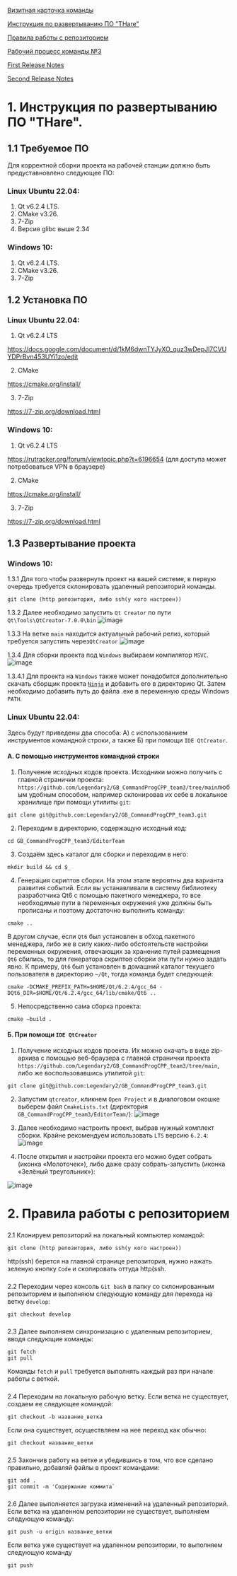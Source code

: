 [Визитная карточка команды](https://github.com/Legendary2/GB_CommandProgCPP_team3/wiki)

[Инструкция по развертыванию ПО "THare"](https://github.com/Legendary2/GB_CommandProgCPP_team3/edit/main/README.MD#%D0%B8%D0%BD%D1%81%D1%82%D1%80%D1%83%D0%BA%D1%86%D0%B8%D1%8F-%D0%BF%D0%BE-%D1%80%D0%B0%D0%B7%D0%B2%D0%B5%D1%80%D1%82%D1%8B%D0%B2%D0%B0%D0%BD%D0%B8%D1%8E-%D0%BF%D0%BE-thare)

[Правила работы с репозиторием](https://github.com/Legendary2/GB_CommandProgCPP_team3/edit/main/README.MD#%D0%BF%D1%80%D0%B0%D0%B2%D0%B8%D0%BB%D0%B0-%D1%80%D0%B0%D0%B1%D0%BE%D1%82%D1%8B-%D1%81-%D1%80%D0%B5%D0%BF%D0%BE%D0%B7%D0%B8%D1%82%D0%BE%D1%80%D0%B8%D0%B5%D0%BC)

[Рабочий процесс команды №3](https://drive.google.com/file/d/1KAaR9hctvW2iiWwgqO0asiC_NJ4L_I4n/view?usp=share_link)

[First Release Notes](https://github.com/Legendary2/GB_CommandProgCPP_team3/releases/tag/v.0.1.0)

[Second Release Notes](https://github.com/Legendary2/GB_CommandProgCPP_team3/releases/tag/v.0.5.0)

# 1. Инструкция по развертыванию ПО "THare".
## 1.1 Требуемое ПО
Для корректной сборки проекта на рабочей станции должно быть предуставновлено следующее ПО:
### Linux Ubuntu 22.04:
1. Qt v6.2.4 LTS.
2. CMake v3.26.
3. 7-Zip
4. Версия glibc выше 2.34

### Windows 10:
1. Qt v6.2.4 LTS.
2. CMake v3.26.
3. 7-Zip

## 1.2 Установка ПО
### Linux Ubuntu 22.04:
1. Qt v6.2.4 LTS

https://docs.google.com/document/d/1kM6dwnTYJyXO_quz3wDepJl7CVUYDPrBvn453UYi1zo/edit

2. CMake

https://cmake.org/install/

3. 7-Zip

https://7-zip.org/download.html

### Windows 10:
1. Qt v6.2.4 LTS

https://rutracker.org/forum/viewtopic.php?t=6196654 (для доступа может потребоваться VPN в браузере)

2. CMake

https://cmake.org/install/

3. 7-Zip

https://7-zip.org/download.html

## 1.3 Развертывание проекта
### Windows 10:
1.3.1 Для того чтобы развернуть проект на вашей системе, в первую очередь требуется склонировать удаленный репозиторий команды.
```
git clone (http репозитория, либо ssh(у кого настроен))
```
1.3.2 Далее необходимо запустить `Qt Creator` по пути `Qt\Tools\QtCreator-7.0.0\bin`
![image](https://user-images.githubusercontent.com/78610228/224943349-cfe887d5-c664-459c-bae1-49a56a232b05.png)

1.3.3 На ветке `main` находится актуальный рабочий релиз, который требуется запустить через`QtCreator`
![image](https://user-images.githubusercontent.com/78610228/220890872-9cc25359-4a32-40b5-9587-f43309324ba1.png)

1.3.4 Для сборки проекта под `Windows` выбираем компилятор `MSVC`.
![image](https://user-images.githubusercontent.com/78610228/220891376-5fb55256-802e-4473-b8d6-c1af8b86f7d6.png)

1.3.4.1 Для проекта на `Windows` также может понадобится дополнительно скачать сборщик проекта [`Ninja`](https://drive.google.com/file/d/17m5o9hbwFz5loNbDy6oWGuOKzn1AGMfn/view?usp=share_link) и добавить его в директорию Qt. Затем необходимо добавить путь до файла .exe в переменную среды Windows `PATH`.

### Linux Ubuntu 22.04:

Здесь будут приведены два способа: А) с использованием инструментов командной строки, а также Б) при помощи `IDE QtCreator`.

#### А. С помощью инструментов командной строки

1. Получение исходных кодов проекта. Исходники можно получить с главной странички проекта: `https://github.com/Legendary2/GB_CommandProgCPP_team3/tree/main`любым удобным способом, например  склонировав их себе в локальное хранилище при помощи утилиты `git`:

```
git clone git@github.com:Legendary2/GB_CommandProgCPP_team3.git
```

2. Переходим в директорию, содержащую исходный код:

```
cd GB_CommandProgCPP_team3/EditorTeam
```

3. Создаём здесь каталог для сборки и переходим в него:

```
mkdir build && cd $_
```

4. Генерация скриптов сборки. На этом этапе вероятны два варианта развития событий. Если вы устанавливали в систему библиотеку разработчика Qt6 с помощью пакетного менеджера, то все необходимые пути в переменных окружения уже должны быть прописаны и поэтому достаточно выполнить команду:

```
cmake ..
```

В другом случае, если `Qt6` был установлен в обход пакетного менеджера, либо же в силу каких-либо обстоятельств настройки переменных окружения, отвечающих за хранение путей размещения `Qt6` сбились, то для генератора скриптов сборки эти пути нужно задать явно. К примеру, `Qt6` был установлен в домашний каталог текущего пользователя в директорию `~/Qt`, тогда команда будет следующей:

```
cmake -DCMAKE_PREFIX_PATH=$HOME/Qt/6.2.4/gcc_64 -DQt6_DIR=$HOME/Qt/6.2.4/gcc_64/lib/cmake/Qt6 ..
```

5. Непосредственно сама сборка проекта:

```
cmake —build .
```


#### Б. При помощи `IDE QtCreator`

1. 	Получение исходных кодов проекта. Их можно скачать в виде zip-архива с помощью веб-браузера с  главной  странички проекта `https://github.com/Legendary2/GB_CommandProgCPP_team3/tree/main`, либо же воспользовавшись утилитой `git`:

```
git clone git@github.com:Legendary2/GB_CommandProgCPP_team3.git
```

2. Запустим `qtcreator`, кликнем `Open Project` и в диалоговом окошке выберем файл `CmakeLists.txt` (директория `GB_CommandProgCPP_team3/EditorTeam/`):
![image](https://user-images.githubusercontent.com/78610228/224943596-14bd2ccf-25f9-4a04-917e-f110b7f3294f.png)

3. Далее необходимо настроить проект, выбрав нужный комплект сборки. Крайне рекомендуем использовать `LTS` версию `6.2.4`:
![image](https://user-images.githubusercontent.com/78610228/224943664-8fd45a78-3a5a-488f-b694-2d1d5ecc78d4.png)

4. После открытия и настройки проекта его можно будет собрать (иконка «Молоточек»), либо даже сразу собрать-запустить (иконка «Зелёный треугольник»):

![image](https://user-images.githubusercontent.com/78610228/224943728-cc8540ad-3b3a-48dc-bba4-8bd97348c327.png)


# 2. Правила работы с репозиторием
###
2.1 Клонируем репозиторий на локальный компьютер командой:

```
git clone (http репозитория, либо ssh(у кого настроен))
```
http(ssh) берется на главной странице репозитория, нужно нажать зеленую кнопку `Code` и скопировать оттуда http(ssh.
###

2.2 Переходим через консоль `Git bash` в папку со склонированным репозиторием и выполняюм следующую команду для перехода на ветку `develop`:
```
git checkout develop
```
###
2.3 Далее выполняем синхронизацию с удаленным репозиторием, вводя следующие команды:
```
git fetch
git pull
```
Команды `fetch` и `pull` требуется выполнять каждый раз при начале работы с веткой.
###
2.4 Переходим на локальную рабочую ветку.
Если ветка не существует, создаем ее следующее командой:
```
git checkout -b название_ветка
```
Если она существует, осуществляем на нее переход как обычно:
```
git checkout название_ветки
```
###

2.5 Закончив работу на ветке и убедившись в том, что все сделано правильно, добавляй файлы в проект командами:

```
git add .
git commit -m 'Содержание коммита`
```
###
2.6 Далее выполняется загрузка изменений на удаленный репозиторий.
Если ветка на удаленном репозитории не существует, выполняем следующую команду:
```
git push -u origin название_ветки
```
Если ветка уже существует на удаленном репозитории, то выполняем следующую команду
```
git push
```
